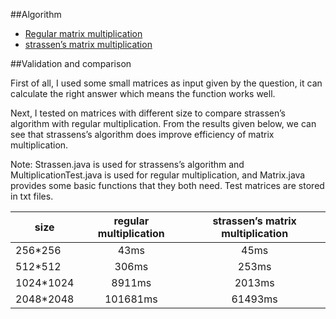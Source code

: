 ##Algorithm
* [Regular matrix multiplication](https://en.wikipedia.org/wiki/Matrix_multiplication)
* [strassen’s matrix multiplication](https://en.wikipedia.org/wiki/Strassen_algorithm)

##Validation and comparison

First of all, I used some small matrices as input given by the question, it can calculate the right answer which means the function works well. 

Next, I tested on matrices with different size to compare strassen’s algorithm with regular multiplication. From the results given below, we can see that strassens’s algorithm does improve efficiency of matrix multiplication.

Note: Strassen.java is used for strassens’s algorithm and MultiplicationTest.java is used for regular multiplication, and Matrix.java provides some basic functions that they both need. Test matrices are stored in txt files.

| size | regular multiplication| strassen’s matrix multiplication|
|------|:----:|:----:|
|256*256| 43ms| 45ms|
|512*512| 306ms| 253ms|
|1024*1024| 8911ms| 2013ms|
|2048*2048| 101681ms| 61493ms|
